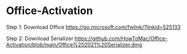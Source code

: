 # Office-Activation

Step 1: Download Office
https://go.microsoft.com/fwlink/?linkid=525133

Step 2: Download Serializer
https://github.com/HowToMac/Office-Activation/blob/main/Office%202021%20Serializer.dmg
